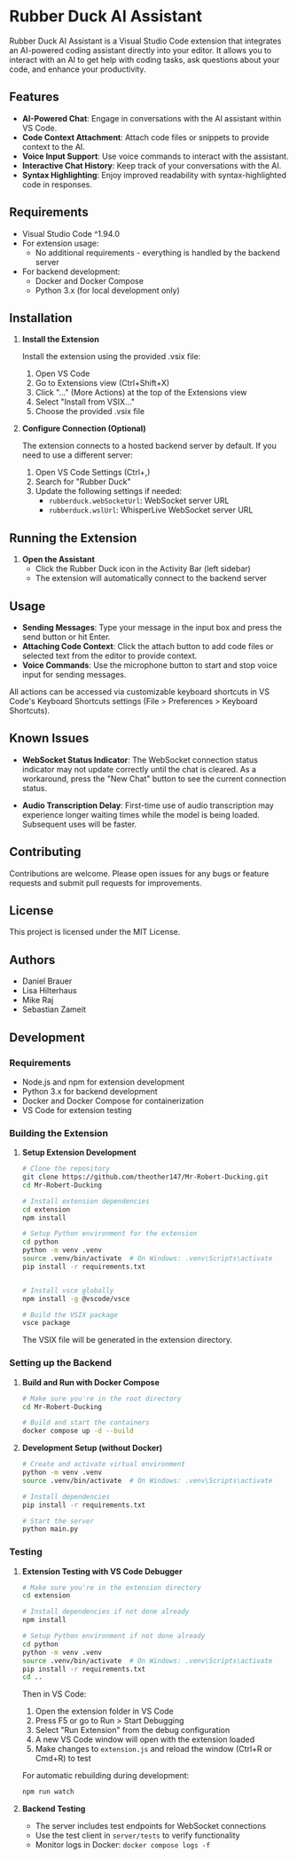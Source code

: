 # Rubber Duck AI Assistant

Rubber Duck AI Assistant is a Visual Studio Code extension that integrates an AI-powered coding assistant directly into your editor. It allows you to interact with an AI to get help with coding tasks, ask questions about your code, and enhance your productivity.

## Features

- **AI-Powered Chat**: Engage in conversations with the AI assistant within VS Code.
- **Code Context Attachment**: Attach code files or snippets to provide context to the AI.
- **Voice Input Support**: Use voice commands to interact with the assistant.
- **Interactive Chat History**: Keep track of your conversations with the AI.
- **Syntax Highlighting**: Enjoy improved readability with syntax-highlighted code in responses.

## Requirements

- Visual Studio Code ^1.94.0
- For extension usage:
  - No additional requirements - everything is handled by the backend server
- For backend development:
  - Docker and Docker Compose
  - Python 3.x (for local development only)

## Installation

1. **Install the Extension**

    Install the extension using the provided .vsix file:
    1. Open VS Code
    2. Go to Extensions view (Ctrl+Shift+X)
    3. Click "..." (More Actions) at the top of the Extensions view
    4. Select "Install from VSIX..."
    5. Choose the provided .vsix file

2. **Configure Connection (Optional)**

    The extension connects to a hosted backend server by default. If you need to use a different server:
    1. Open VS Code Settings (Ctrl+,)
    2. Search for "Rubber Duck"
    3. Update the following settings if needed:
       - `rubberduck.webSocketUrl`: WebSocket server URL
       - `rubberduck.wslUrl`: WhisperLive WebSocket server URL

## Running the Extension

1. **Open the Assistant**
    - Click the Rubber Duck icon in the Activity Bar (left sidebar)
    - The extension will automatically connect to the backend server

## Usage

- **Sending Messages**: Type your message in the input box and press the send button or hit Enter.
- **Attaching Code Context**: Click the attach button to add code files or selected text from the editor to provide context.
- **Voice Commands**: Use the microphone button to start and stop voice input for sending messages.

All actions can be accessed via customizable keyboard shortcuts in VS Code's Keyboard Shortcuts settings (File > Preferences > Keyboard Shortcuts).

## Known Issues

- **WebSocket Status Indicator**: The WebSocket connection status indicator may not update correctly until the chat is cleared. As a workaround, press the "New Chat" button to see the current connection status.

- **Audio Transcription Delay**: First-time use of audio transcription may experience longer waiting times while the model is being loaded. Subsequent uses will be faster.

## Contributing

Contributions are welcome. Please open issues for any bugs or feature requests and submit pull requests for improvements.

## License

This project is licensed under the MIT License.

## Authors

- Daniel Brauer
- Lisa Hilterhaus
- Mike Raj
- Sebastian Zameit

## Development

### Requirements
- Node.js and npm for extension development
- Python 3.x for backend development
- Docker and Docker Compose for containerization
- VS Code for extension testing

### Building the Extension

1. **Setup Extension Development**
    ```bash
    # Clone the repository
    git clone https://github.com/theother147/Mr-Robert-Ducking.git
    cd Mr-Robert-Ducking

    # Install extension dependencies
    cd extension
    npm install

    # Setup Python environment for the extension
    cd python
    python -m venv .venv
    source .venv/bin/activate  # On Windows: .venv\Scripts\activate
    pip install -r requirements.txt
    

    # Install vsce globally
    npm install -g @vscode/vsce

    # Build the VSIX package
    vsce package
    ```
    The VSIX file will be generated in the extension directory.

### Setting up the Backend

1. **Build and Run with Docker Compose**
    ```bash
    # Make sure you're in the root directory
    cd Mr-Robert-Ducking

    # Build and start the containers
    docker compose up -d --build
    ```

2. **Development Setup (without Docker)**
    ```bash
    # Create and activate virtual environment
    python -m venv .venv
    source .venv/bin/activate  # On Windows: .venv\Scripts\activate

    # Install dependencies
    pip install -r requirements.txt

    # Start the server
    python main.py
    ```

### Testing

1. **Extension Testing with VS Code Debugger**
    ```bash
    # Make sure you're in the extension directory
    cd extension
    
    # Install dependencies if not done already
    npm install
    
    # Setup Python environment if not done already
    cd python
    python -m venv .venv
    source .venv/bin/activate  # On Windows: .venv\Scripts\activate
    pip install -r requirements.txt
    cd ..
    ```
    
    Then in VS Code:
    1. Open the extension folder in VS Code
    2. Press F5 or go to Run > Start Debugging
    3. Select "Run Extension" from the debug configuration
    4. A new VS Code window will open with the extension loaded
    5. Make changes to `extension.js` and reload the window (Ctrl+R or Cmd+R) to test
    
    For automatic rebuilding during development:
    ```bash
    npm run watch
    ```

2. **Backend Testing**
    - The server includes test endpoints for WebSocket connections
    - Use the test client in `server/tests` to verify functionality
    - Monitor logs in Docker: `docker compose logs -f`